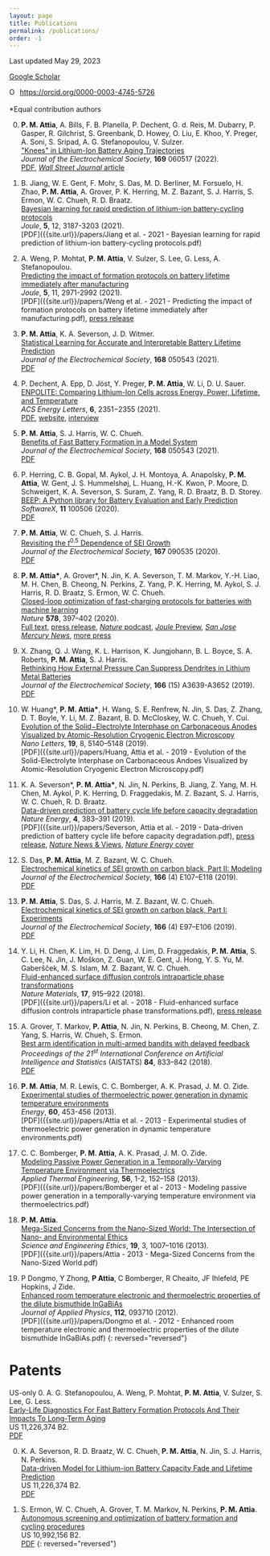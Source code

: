 ```yaml
---
layout: page
title: Publications
permalink: /publications/
order: -1
---
```

Last updated May 29, 2023

[Google Scholar](https://scholar.google.com/citations?user=GyD43R4AAAAJ&hl=en&oi=ao)

<div itemscope itemtype="https://schema.org/Person"><a itemprop="sameAs" content="https://orcid.org/0000-0003-4745-5726" href="https://orcid.org/0000-0003-4745-5726" target="orcid.widget" rel="noopener noreferrer" style="vertical-align:top;"><img src="https://orcid.org/sites/default/files/images/orcid_16x16.png" style="width:1em;margin-right:.5em;" alt="ORCID iD icon">https://orcid.org/0000-0003-4745-5726</a></div>

<br>
*Equal contribution authors

0. **P. M. Attia**, A. Bills, F. B. Planella, P. Dechent, G. d. Reis, M. Dubarry,
P. Gasper, R. Gilchrist, S. Greenbank, D. Howey, O. Liu, E. Khoo, Y. Preger,
A. Soni, S. Sripad, A. G. Stefanopoulou, V. Sulzer.  
["Knees" in Lithium-Ion Battery Aging Trajectories](https://doi.org/10.1149/1945-7111/ac6d13)  
*Journal of the Electrochemical Society*, **169** 060517 (2022).  
[PDF](https://iopscience.iop.org/article/10.1149/1945-7111/ac6d13/pdf), [*Wall Street Journal* article](https://www.wsj.com/tech/you-dont-need-a-new-iphone-you-just-need-a-new-battery-dc4caaaa)

0. B. Jiang, W. E. Gent, F. Mohr, S. Das, M. D. Berliner, M. Forsuelo, H. Zhao,
**P. M. Attia**, A. Grover, P. K. Herring, M. Z. Bazant, S. J. Harris, S. Ermon,
W. C. Chueh, R. D. Braatz.  
[Bayesian learning for rapid prediction of lithium-ion battery-cycling protocols](https://doi.org/10.1016/j.joule.2021.10.010)  
*Joule*, **5**, 12, 3187-3203 (2021).  
[PDF]({{site.url}}/papers/Jiang et al. - 2021 - Bayesian learning for rapid prediction of lithium-ion battery-cycling protocols.pdf)

0. A. Weng, P. Mohtat, **P. M. Attia**, V. Sulzer, S. Lee, G. Less, A. Stefanopoulou.  
[Predicting the impact of formation protocols on battery lifetime immediately after manufacturing](https://doi.org/10.1016/j.joule.2021.09.015)  
*Joule*, **5**, 11, 2971-2992 (2021).  
[PDF]({{site.url}}/papers/Weng et al. - 2021 - Predicting the impact of formation protocols on battery lifetime immediately after manufacturing.pdf), [press release](https://news.umich.edu/resistance-is-not-futile-predicting-how-changes-in-production-materials-impact-ev-battery-life/)

0. **P. M. Attia**, K. A. Severson, J. D. Witmer.  
[Statistical Learning for Accurate and Interpretable Battery Lifetime Prediction](https://doi.org/10.1149/1945-7111/ac2704)  
*Journal of the Electrochemical Society*, **168** 050543 (2021).  
[PDF](https://iopscience.iop.org/article/10.1149/1945-7111/ac2704/pdf)

0. P. Dechent, A. Epp, D. Jöst, Y. Preger, **P. M. Attia**, W. Li, D. U. Sauer.  
[ENPOLITE: Comparing Lithium-Ion Cells across Energy, Power, Lifetime, and Temperature](https://doi.org/10.1021/acsenergylett.1c00743)  
*ACS Energy Letters*, **6**, 2351−2355 (2021).  
[PDF](https://pubs.acs.org/doi/pdf/10.1021/acsenergylett.1c00743),
[website](https://enpolite.org),
[interview](https://www.youtube.com/watch?v=IlB3Ptz6nbw)

0. **P. M. Attia**, S. J. Harris, W. C. Chueh.  
[Benefits of Fast Battery Formation in a Model System
](https://doi.org/10.1149/1945-7111/abff35)  
*Journal of the Electrochemical Society*, **168** 050543 (2021).  
[PDF](https://iopscience.iop.org/article/10.1149/1945-7111/abff35/pdf)

0. P. Herring, C. B. Gopal, M. Aykol, J. H. Montoya, A. Anapolsky, **P. M. Attia**,
W. Gent, J. S. Hummelshøj, L. Huang, H.-K. Kwon, P. Moore, D. Schweigert,
K. A. Severson, S. Suram, Z. Yang, R. D. Braatz, B. D. Storey.  
[BEEP: A Python library for Battery Evaluation and Early Prediction](https://doi.org/10.1016/j.softx.2020.100506)  
*SoftwareX*, **11** 100506 (2020).  
[PDF](https://www.sciencedirect.com/science/article/pii/S2352711020300492/pdfft?isDTMRedir=true&download=true)

0. **P. M. Attia**, W. C. Chueh, S. J. Harris.  
[Revisiting the <i>t</i><sup>0.5</sup> Dependence of SEI Growth](https://doi.org/10.1149/1945-7111/ab8ce4)  
*Journal of the Electrochemical Society*, **167** 090535 (2020).  
[PDF](https://iopscience.iop.org/article/10.1149/1945-7111/ab8ce4/pdf)

0. **P. M. Attia\***, A. Grover\*, N. Jin, K. A. Severson, T. M. Markov, Y.-H. Liao, M. H. Chen, B. Cheong, N. Perkins, Z. Yang, P. K. Herring, M. Aykol, S. J. Harris, R. D. Braatz, S. Ermon, W. C. Chueh.  
[Closed-loop optimization of fast-charging protocols for batteries with machine learning](https://doi.org/10.1038/s41586-020-1994-5)  
*Nature* **578**, 397–402 (2020).  
[Full text](https://rdcu.be/b1U6H),
[press release](https://news.stanford.edu/2020/02/19/machine-learning-speed-arrival-ultra-fast-charging-electric-car/),
[*Nature* podcast](https://www.nature.com/articles/d41586-020-00482-x),
[*Joule* Preview](https://www.sciencedirect.com/science/article/abs/pii/S2542435120301318),
[*San Jose Mercury News*](https://www.mercurynews.com/2020/02/29/machines-drive-better-battery-designs/),
[more press](https://aditya-grover.github.io/files/media/nature20.html)

0. X. Zhang, Q. J. Wang, K. L. Harrison, K. Jungjohann,
B. L. Boyce, S. A. Roberts,  **P. M. Attia**, S. J. Harris.  
[Rethinking How External Pressure Can Suppress Dendrites in
Lithium Metal Batteries](https://doi.org/10.1149/2.0701914jes)  
*Journal of the Electrochemical Society*, **166** (15) A3639-A3652 (2019).  
[PDF](https://iopscience.iop.org/article/10.1149/2.0701914jes/pdf)

0.  W. Huang\*, **P. M. Attia\***, H. Wang, S. E. Renfrew, N. Jin, S. Das, Z. Zhang,
D. T. Boyle, Y. Li, M. Z. Bazant, B. D. McCloskey, W. C. Chueh, Y. Cui.  
[Evolution of the Solid−Electrolyte Interphase on Carbonaceous Anodes
Visualized by Atomic-Resolution Cryogenic Electron Microscopy](https://doi.org/10.1021/acs.nanolett.9b01515)  
*Nano Letters*, **19**, 8, 5140–5148 (2019).  
[PDF]({{site.url}}/papers/Huang, Attia et al. - 2019 - Evolution of the Solid-Electrolyte Interphase on Carbonaceous Andoes Visualized by Atomic-Resolution Cryogenic Electron Microscopy.pdf)

0.  K. A. Severson\*, **P. M. Attia\***, N. Jin, N. Perkins, B. Jiang,
Z. Yang, M. H. Chen, M. Aykol, P. K. Herring, D. Fraggedakis,
M. Z. Bazant, S. J. Harris, W. C. Chueh, R. D. Braatz.  
[Data-driven prediction of battery cycle life before capacity degradation](https://doi.org/10.1038/s41560-019-0356-8)  
*Nature Energy*, **4**, 383–391 (2019).  
[PDF]({{site.url}}/papers/Severson, Attia et al. - 2019 - Data-driven prediction of battery cycle life before capacity degradation.pdf),
[press release](https://news.stanford.edu/2019/03/25/ai-accurately-predicts-useful-life-batteries/),
[*Nature* News & Views](https://www.nature.com/articles/d41586-019-01138-1),
[*Nature Energy* cover](https://www.nature.com/nenergy/volumes/4/issues/5)

0.  S. Das, **P. M. Attia**, M. Z. Bazant, W. C. Chueh.  
[Electrochemical kinetics of SEI growth on carbon black, Part II: Modeling](https://dx.doi.org/10.1149/2.0241904jes)  
*Journal of the Electrochemical Society*, **166** (4) E107–E118 (2019).  
[PDF](https://iopscience.iop.org/article/10.1149/2.0241904jes/pdf)

0.  **P. M. Attia**, S. Das, S. J. Harris, M. Z. Bazant, W. C. Chueh.  
[Electrochemical kinetics of SEI growth on carbon black, Part I: Experiments](https://dx.doi.org/10.1149/2.0231904jes)  
*Journal of the Electrochemical Society*, **166** (4) E97–E106 (2019).  
[PDF](https://iopscience.iop.org/article/10.1149/2.0231904jes/pdf)

0.  Y. Li, H. Chen, K. Lim, H. D. Deng, J. Lim, D. Fraggedakis, **P. M. Attia**,
S. C. Lee, N. Jin, J. Moškon, Z. Guan, W. E. Gent, J. Hong, Y. S. Yu,
M. Gaberšček, M. S. Islam, M. Z. Bazant, W. C. Chueh.  
[Fluid-enhanced surface diffusion controls intraparticle phase transformations](https://dx.doi.org/10.1038/s41563-018-0168-4)  
*Nature Materials*, **17**, 915–922 (2018).  
[PDF]({{site.url}}/papers/Li et al. - 2018 - Fluid-enhanced surface diffusion controls intraparticle phase transformations.pdf),
[press release](https://www6.slac.stanford.edu/news/2018-09-17-x-rays-uncover-hidden-property-leads-failure-lithium-ion-battery-material.aspx)

0.  A. Grover, T. Markov, **P. Attia**, N. Jin, N. Perkins,
B. Cheong, M. Chen, Z. Yang, S. Harris, W. Chueh, S. Ermon.  
[Best arm identification in multi-armed bandits with delayed feedback](https://arxiv.org/abs/1803.10937)  
*Proceedings of the 21<sup>st</sup> International Conference on Artificial Intelligence and Statistics*
(AISTATS) **84**, 833–842 (2018).  
[PDF]({{site.url}}/papers/1803.10937.pdf)

0.  **P. M. Attia**, M. R. Lewis, C. C. Bomberger, A. K. Prasad, J. M. O. Zide.  
 [Experimental studies of thermoelectric power generation in dynamic temperature environments](https://dx.doi.org/10.1016/j.energy.2013.08.046)  
 *Energy*, **60**, 453-456 (2013).  
 [PDF]({{site.url}}/papers/Attia et al. - 2013 - Experimental studies of thermoelectric power generation in dynamic temperature environments.pdf)

0.  C. C. Bomberger, **P. M. Attia**, A. K. Prasad, J. M. O. Zide.  
[Modeling Passive Power Generation in a Temporally-Varying Temperature Environment via Thermoelectrics](https://dx.doi.org/10.1016/j.applthermaleng.2013.02.039)  
*Applied Thermal Engineering*, **56**, 1-2, 152–158 (2013).  
[PDF]({{site.url}}/papers/Bomberger et al - 2013 - Modeling passive power generation in a temporally-varying temperature environment via thermoelectrics.pdf)

0.  **P. M. Attia**.  
[Mega-Sized Concerns from the Nano-Sized World: The Intersection of Nano- and Environmental Ethics](https://dx.doi.org/10.1007/s11948-012-9422-3)  
*Science and Engineering Ethics*, **19**, 3, 1007–1016 (2013).  
[PDF]({{site.url}}/papers/Attia - 2013 - Mega-Sized Concerns from the Nano-Sized World.pdf)

0.  P Dongmo, Y Zhong, **P Attia**, C Bomberger, R Cheaito, JF Ihlefeld, PE Hopkins, J Zide.  
[Enhanced room temperature electronic and thermoelectric properties of the dilute bismuthide InGaBiAs](https://dx.doi.org/10.1063/1.4761996)  
*Journal of Applied Physics*, **112**, 093710 (2012).  
[PDF]({{site.url}}/papers/Dongmo et al. - 2012 - Enhanced room temperature electronic and thermoelectric properties of the dilute bismuthide InGaBiAs.pdf)
{: reversed="reversed"}

# Patents

US-only
0.  A. G. Stefanopoulou, A. Weng, P. Mohtat, **P. M. Attia**, V. Sulzer, S. Lee, G. Less.  
[Early-Life Diagnostics For Fast Battery Formation Protocols And Their Impacts To Long-Term Aging](https://patents.google.com/patent/US20230029405A1/en)  
US 11,226,374 B2.  
[PDF](https://patentimages.storage.googleapis.com/45/48/37/11686d6a5077be/US20230029405A1.pdf)

0.  K. A. Severson, R. D. Braatz, W. C. Chueh, **P. M. Attia**, N. Jin,
S. J. Harris, N. Perkins.  
[Data-driven Model for Lithium-ion Battery Capacity Fade and Lifetime Prediction](https://patents.google.com/patent/US11226374B2)  
US 11,226,374 B2.  
[PDF](https://patentimages.storage.googleapis.com/61/9c/a1/456ca53e408459/US11226374.pdf)

0.  S. Ermon, W. C. Chueh, A. Grover, T. M. Markov, N. Perkins, **P. M. Attia**.  
[Autonomous screening and optimization of battery formation and cycling procedures](https://patents.google.com/patent/US10992156B2)  
US 10,992,156 B2.  
[PDF](https://patentimages.storage.googleapis.com/2e/ed/81/b092ea27024388/US10992156.pdf)
{: reversed="reversed"}
